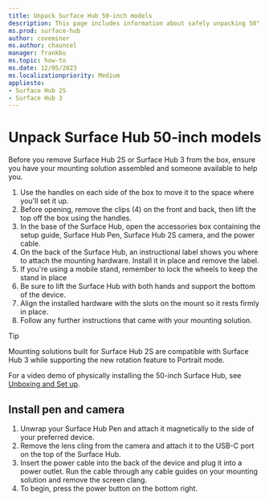 ```yaml
---
title: Unpack Surface Hub 50-inch models
description: This page includes information about safely unpacking 50" models of Surface Hub 2S and Surface Hub 3.
ms.prod: surface-hub
author: coveminer
ms.author: chauncel
manager: frankbu
ms.topic: how-to
ms.date: 12/05/2023
ms.localizationpriority: Medium
appliesto:
- Surface Hub 2S
- Surface Hub 3
---
```


# Unpack Surface Hub 50-inch models

Before you remove Surface Hub 2S or Surface Hub 3 from the box, ensure you have your mounting solution assembled and someone available to help you.

1. Use the handles on each side of the box to move it to the space where you'll set it up.
2. Before opening, remove the clips (4) on the front and back, then lift the top off the box using the handles.
3. In the base of the Surface Hub, open the accessories box containing the setup guide, Surface Hub Pen, Surface Hub 2S camera, and the power cable.
4. On the back of the Surface Hub, an instructional label shows you where to attach the mounting hardware. Install it in place and remove the label.
5. If you're using a mobile stand, remember to lock the wheels to keep the stand in place
6. Be sure to lift the Surface Hub with both hands and support the bottom of the device.
7. Align the installed hardware with the slots on the mount so it rests firmly in place.
8. Follow any further instructions that came with your mounting solution.

> [!TIP]
> Mounting solutions built for Surface Hub 2S are compatible with Surface Hub 3 while supporting the new rotation feature to Portrait mode.

For a video demo of physically installing the 50-inch Surface Hub, see [Unboxing and Set up](https://www.youtube.com/watch?v=fCrxdNXvru4).

## Install pen and camera

1. Unwrap your Surface Hub Pen and attach it magnetically to the side of your preferred device.
2. Remove the lens cling from the camera and attach it to the USB-C port on the top of the Surface Hub.
3. Insert the power cable into the back of the device and plug it into a power outlet. Run the cable through any cable guides on your mounting solution and remove the screen clang.
4. To begin, press the power button on the bottom right.
